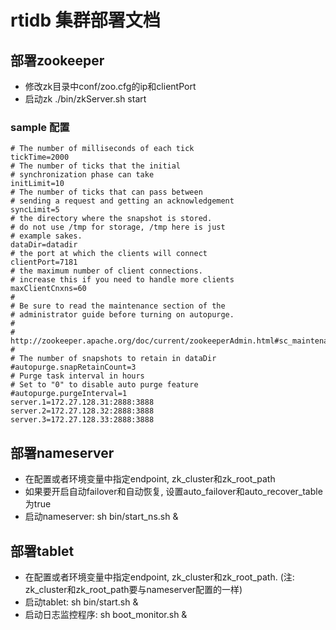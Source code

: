# rtidb 集群部署文档

## 部署zookeeper

* 修改zk目录中conf/zoo.cfg的ip和clientPort
* 启动zk ./bin/zkServer.sh start

### sample 配置

```
# The number of milliseconds of each tick
tickTime=2000
# The number of ticks that the initial
# synchronization phase can take
initLimit=10
# The number of ticks that can pass between
# sending a request and getting an acknowledgement
syncLimit=5
# the directory where the snapshot is stored.
# do not use /tmp for storage, /tmp here is just
# example sakes.
dataDir=datadir
# the port at which the clients will connect
clientPort=7181
# the maximum number of client connections.
# increase this if you need to handle more clients
maxClientCnxns=60
#
# Be sure to read the maintenance section of the
# administrator guide before turning on autopurge.
#
# http://zookeeper.apache.org/doc/current/zookeeperAdmin.html#sc_maintenance
#
# The number of snapshots to retain in dataDir
#autopurge.snapRetainCount=3
# Purge task interval in hours
# Set to "0" to disable auto purge feature
#autopurge.purgeInterval=1
server.1=172.27.128.31:2888:3888
server.2=172.27.128.32:2888:3888
server.3=172.27.128.33:2888:3888
```


## 部署nameserver

* 在配置或者环境变量中指定endpoint, zk_cluster和zk_root_path
* 如果要开启自动failover和自动恢复, 设置auto_failover和auto_recover_table为true
* 启动nameserver: sh bin/start_ns.sh &


## 部署tablet

* 在配置或者环境变量中指定endpoint, zk_cluster和zk_root_path. (注: zk_cluster和zk_root_path要与nameserver配置的一样)
* 启动tablet: sh bin/start.sh &
* 启动日志监控程序: sh boot_monitor.sh &


